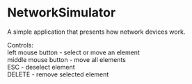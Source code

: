 # NetworkSimulator
A simple application that presents how network devices work.

Controls:  
left mouse button - select or move an element  
middle mouse button - move all elements  
ESC - deselect element  
DELETE - remove selected element  
